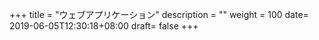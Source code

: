 +++
title = "ウェブアプリケーション"
description = ""
weight = 100
date= 2019-06-05T12:30:18+08:00
draft= false
+++

